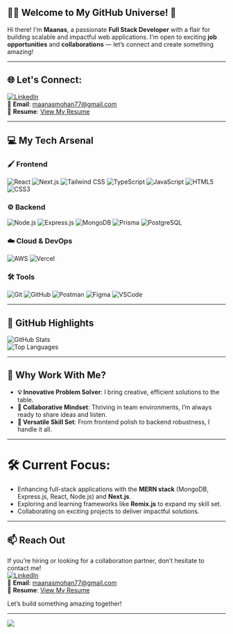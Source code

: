 ## 👨‍💻 Welcome to My GitHub Universe! 🌟  

Hi there! I'm **Maanas**, a passionate **Full Stack Developer** with a flair for building scalable and impactful web applications. I'm open to exciting **job opportunities** and **collaborations** — let’s connect and create something amazing!  

---

## 🌐 Let's Connect:  
[![LinkedIn](https://img.shields.io/badge/LinkedIn-%230077B5.svg?style=for-the-badge&logo=linkedin&logoColor=white)](https://linkedin.com/in/maanas-mohan-1814951a4)  
📧 **Email**: [maanasmohan77@gmail.com](mailto:maanasmohan77@gmail.com)  
📄 **Resume**: [View My Resume](https://drive.google.com/file/d/1nL5R3kK7Y_9sfPRVektGgTqfuhtBnn1n/view?usp=drive_link)  

---

## 💻 My Tech Arsenal  

### 🖌️ Frontend  
![React](https://img.shields.io/badge/React-%2320232a.svg?style=for-the-badge&logo=react&logoColor=%2361DAFB) 
![Next.js](https://img.shields.io/badge/Next.js-%23000000.svg?style=for-the-badge&logo=next.js&logoColor=white) 
![Tailwind CSS](https://img.shields.io/badge/TailwindCSS-%2338B2AC.svg?style=for-the-badge&logo=tailwind-css&logoColor=white) 
![TypeScript](https://img.shields.io/badge/TypeScript-%23007ACC.svg?style=for-the-badge&logo=typescript&logoColor=white) 
![JavaScript](https://img.shields.io/badge/JavaScript-%23F7DF1E.svg?style=for-the-badge&logo=javascript&logoColor=black) 
![HTML5](https://img.shields.io/badge/HTML5-%23E34F26.svg?style=for-the-badge&logo=html5&logoColor=white) 
![CSS3](https://img.shields.io/badge/CSS3-%231572B6.svg?style=for-the-badge&logo=css3&logoColor=white)  

### ⚙️ Backend  
![Node.js](https://img.shields.io/badge/Node.js-%2343853D.svg?style=for-the-badge&logo=node.js&logoColor=white) 
![Express.js](https://img.shields.io/badge/Express.js-%23404d59.svg?style=for-the-badge&logo=express&logoColor=white) 
![MongoDB](https://img.shields.io/badge/MongoDB-%234ea94b.svg?style=for-the-badge&logo=mongodb&logoColor=white) 
![Prisma](https://img.shields.io/badge/Prisma-%232D3748.svg?style=for-the-badge&logo=prisma&logoColor=white) 
![PostgreSQL](https://img.shields.io/badge/PostgreSQL-%23316192.svg?style=for-the-badge&logo=postgresql&logoColor=white)  

### ☁️ Cloud & DevOps  
![AWS](https://img.shields.io/badge/AWS-%23FF9900.svg?style=for-the-badge&logo=amazon-aws&logoColor=white) 
![Vercel](https://img.shields.io/badge/Vercel-%23000000.svg?style=for-the-badge&logo=vercel&logoColor=white)  

### 🛠️ Tools  
![Git](https://img.shields.io/badge/Git-%23F05033.svg?style=for-the-badge&logo=git&logoColor=white) 
![GitHub](https://img.shields.io/badge/GitHub-%23181717.svg?style=for-the-badge&logo=github&logoColor=white) 
![Postman](https://img.shields.io/badge/Postman-%23FF6C37.svg?style=for-the-badge&logo=postman&logoColor=white) 
![Figma](https://img.shields.io/badge/Figma-%23F24E1E.svg?style=for-the-badge&logo=figma&logoColor=white) 
![VSCode](https://img.shields.io/badge/VSCode-%23007ACC.svg?style=for-the-badge&logo=visual-studio-code&logoColor=white)  

---

## 🚀 GitHub Highlights  

![GitHub Stats](https://github-readme-stats.vercel.app/api?username=maanas777&theme=tokyonight&show_icons=true&hide_border=true&count_private=true)  
![Top Languages](https://github-readme-stats.vercel.app/api/top-langs/?username=maanas777&theme=tokyonight&layout=compact&hide_border=true)  

---

## 🌟 Why Work With Me?  

- **💡 Innovative Problem Solver**: I bring creative, efficient solutions to the table.  
- **🤝 Collaborative Mindset**: Thriving in team environments, I’m always ready to share ideas and listen.  
- **🔧 Versatile Skill Set**: From frontend polish to backend robustness, I handle it all.  

---

# 🛠️ Current Focus:  
- Enhancing full-stack applications with the **MERN stack** (MongoDB, Express.js, React, Node.js) and **Next.js**.  
- Exploring and learning  frameworks like **Remix.js** to expand my skill set.  
- Collaborating on exciting projects to deliver impactful solutions.


---

## 📫 Reach Out  

If you’re hiring or looking for a collaboration partner, don’t hesitate to contact me!  
[![LinkedIn](https://img.shields.io/badge/LinkedIn-%230077B5.svg?style=for-the-badge&logo=linkedin&logoColor=white)](https://linkedin.com/in/maanas-mohan-1814951a4)  
📧 **Email**: [maanasmohan77@gmail.com](mailto:maanasmohan77@gmail.com)  
📄 **Resume**: [View My Resume](https://drive.google.com/file/d/1nL5R3kK7Y_9sfPRVektGgTqfuhtBnn1n/view?usp=drive_link)  

Let’s build something amazing together!  

---

[![](https://visitcount.itsvg.in/api?id=maanas777&icon=0&color=6)](https://visitcount.itsvg.in)
